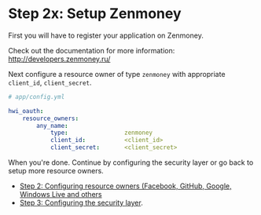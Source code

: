 Step 2x: Setup Zenmoney
=======================
First you will have to register your application on Zenmoney.

Check out the documentation for more information: http://developers.zenmoney.ru/

Next configure a resource owner of type `zenmoney` with appropriate `client_id`,
`client_secret`.

```yaml
# app/config.yml

hwi_oauth:
    resource_owners:
        any_name:
            type:                zenmoney
            client_id:           <client_id>
            client_secret:       <client_secret>
```

When you're done. Continue by configuring the security layer or go back to
setup more resource owners.

- [Step 2: Configuring resource owners (Facebook, GitHub, Google, Windows Live and others](../2-configuring_resource_owners.md)
- [Step 3: Configuring the security layer](../3-configuring_the_security_layer.md).

